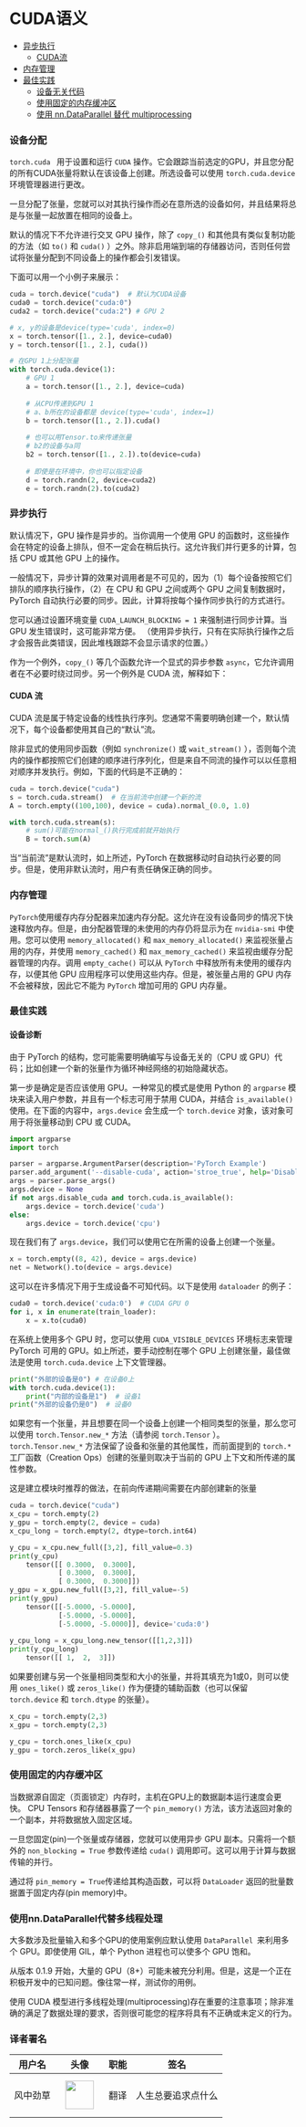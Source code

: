 # CUDA语义

- [异步执行](#asynchronous-execution)
    - [CUDA流](#cuda-streams)
- [内存管理](#memory-management)
- [最佳实践](#best-practices)
    - [设备无关代码](#device-agnostic-code)
    - [使用固定的内存缓冲区](#use-pinned-memory-buffers)
    - [使用 nn.DataParallel 替代 multiprocessing](#use-nn-dataparallel-instead-of-multiprocessing)

### 设备分配

`torch.cuda ` 用于设置和运行 `CUDA` 操作。它会跟踪当前选定的GPU，并且您分配的所有CUDA张量将默认在该设备上创建。所选设备可以使用 `torch.cuda.device` 环境管理器进行更改。

一旦分配了张量，您就可以对其执行操作而必在意所选的设备如何，并且结果将总是与张量一起放置在相同的设备上。

默认的情况下不允许进行交叉 GPU 操作，除了 `copy_()` 和其他具有类似复制功能的方法（如 `to()` 和 `cuda()` ）之外。除非启用端到端的存储器访问，否则任何尝试将张量分配到不同设备上的操作都会引发错误。

下面可以用一个小例子来展示：

```python
cuda = torch.device("cuda")  # 默认为CUDA设备
cuda0 = torch.device("cuda:0")
cuda2 = torch.device("cuda:2") # GPU 2

# x, y的设备是device(type='cuda', index=0)
x = torch.tensor([1., 2.], device=cuda0)
y = torch.tensor([1., 2.], cuda())

# 在GPU 1上分配张量
with torch.cuda.device(1):
    # GPU 1
    a = torch.tensor([1., 2.], device=cuda)
    
    # 从CPU传递到GPU 1
    # a、b所在的设备都是 device(type='cuda', index=1)
    b = torch.tensor([1., 2.]).cuda()
    
    # 也可以用Tensor.to来传递张量
    # b2的设备与a同
    b2 = torch.tensor([1., 2.]).to(device=cuda)
    
    # 即使是在环境中，你也可以指定设备
    d = torch.randn(2, device=cuda2)
    e = torch.randn(2).to(cuda2)
```



### <span id="asynchronous-execution"></span>异步执行

默认情况下，GPU 操作是异步的。当你调用一个使用 GPU 的函数时，这些操作会在特定的设备上排队，但不一定会在稍后执行。这允许我们并行更多的计算，包括 CPU 或其他 GPU 上的操作。

一般情况下，异步计算的效果对调用者是不可见的，因为（1）每个设备按照它们排队的顺序执行操作，（2）在 CPU 和 GPU 之间或两个 GPU 之间复制数据时，PyTorch 自动执行必要的同步。因此，计算将按每个操作同步执行的方式进行。

您可以通过设置环境变量 `CUDA_LAUNCH_BLOCKING = 1` 来强制进行同步计算。当 GPU 发生错误时，这可能非常方便。 （使用异步执行，只有在实际执行操作之后才会报告此类错误，因此堆栈跟踪不会显示请求的位置。）

作为一个例外，`copy_()` 等几个函数允许一个显式的异步参数 `async`，它允许调用者在不必要时绕过同步。另一个例外是 CUDA 流，解释如下：  

#### <span id="cuda-streams"></span>CUDA 流

CUDA 流是属于特定设备的线性执行序列。您通常不需要明确创建一个，默认情况下，每个设备都使用其自己的“默认”流。  

除非显式的使用同步函数（例如 `synchronize()` 或 `wait_stream()` ），否则每个流内的操作都按照它们创建的顺序进行序列化，但是来自不同流的操作可以以任意相对顺序并发执行。例如，下面的代码是不正确的：

```python
cuda = torch.device("cuda")
s = torch.cuda.stream()  # 在当前流中创建一个新的流
A = torch.empty((100,100), device = cuda).normal_(0.0, 1.0)

with torch.cuda.stream(s):
    # sum()可能在normal_()执行完成前就开始执行
    B = torch.sum(A)
```

当“当前流”是默认流时，如上所述，PyTorch 在数据移动时自动执行必要的同步。但是，使用非默认流时，用户有责任确保正确的同步。

### <span id="memory-management"></span>内存管理

`PyTorch`使用缓存内存分配器来加速内存分配。这允许在没有设备同步的情况下快速释放内存。但是，由分配器管理的未使用的内存仍将显示为在 `nvidia-smi` 中使用。您可以使用 `memory_allocated()` 和 `max_memory_allocated()` 来监视张量占用的内存，并使用 `memory_cached()` 和 `max_memory_cached()` 来监视由缓存分配器管理的内存。调用 `empty_cache()` 可以从 `PyTorch` 中释放所有未使用的缓存内存，以便其他 GPU 应用程序可以使用这些内存。但是，被张量占用的 GPU 内存不会被释放，因此它不能为 `PyTorch` 增加可用的 GPU 内存量。

### <span id="best-practices"></span>最佳实践

#### <span id="device-agnostic-code"></span>设备诊断

由于 PyTorch 的结构，您可能需要明确编写与设备无关的（CPU 或 GPU）代码；比如创建一个新的张量作为循环神经网络的初始隐藏状态。

第一步是确定是否应该使用 GPU。一种常见的模式是使用 Python 的 `argparse` 模块来读入用户参数，并且有一个标志可用于禁用 CUDA，并结合 `is_available()` 使用。在下面的内容中，`args.device` 会生成一个 `torch.device` 对象，该对象可用于将张量移动到 CPU 或 CUDA。

```python
import argparse
import torch

parser = argparse.ArgumentParser(description='PyTorch Example')
parser.add_argument('--disable-cuda', action='stroe_true', help='Disable CUDA')
args = parser.parse_args()
args.device = None
if not args.disable_cuda and torch.cuda.is_available():
    args.device = torch.device('cuda')
else:
    args.device = torch.device('cpu')
```

现在我们有了 `args.device`，我们可以使用它在所需的设备上创建一个张量。

```python
x = torch.empty((8, 42), device = args.device)
net = Network().to(device = args.device)
```

这可以在许多情况下用于生成设备不可知代码。以下是使用 `dataloader` 的例子：

```python
cuda0 = torch.device('cuda:0')  # CUDA GPU 0
for i, x in enumerate(train_loader):
    x = x.to(cuda0)
```

在系统上使用多个 GPU 时，您可以使用 `CUDA_VISIBLE_DEVICES` 环境标志来管理 PyTorch 可用的 GPU。如上所述，要手动控制在哪个 GPU 上创建张量，最佳做法是使用 `torch.cuda.device` 上下文管理器。

```python
print("外部的设备是0") # 在设备0上
with torch.cuda.device(1):
    print("内部的设备是1")  # 设备1
print("外部的设备仍是0")  # 设备0
```

如果您有一个张量，并且想要在同一个设备上创建一个相同类型的张量，那么您可以使用 `torch.Tensor.new_*` 方法（请参阅 `torch.Tensor` ）。`torch.Tensor.new_*` 方法保留了设备和张量的其他属性，而前面提到的 `torch.*` 工厂函数（Creation Ops）创建的张量则取决于当前的 GPU 上下文和所传递的属性参数。

这是建立模块时推荐的做法，在前向传递期间需要在内部创建新的张量

```python
cuda = torch.device("cuda")
x_cpu = torch.empty(2)
y_gpu = torch.empty(2, device = cuda)
x_cpu_long = torch.empty(2, dtype=torch.int64)

y_cpu = x_cpu.new_full([3,2], fill_value=0.3)
print(y_cpu)
    tensor([[ 0.3000,  0.3000],
            [ 0.3000,  0.3000],
            [ 0.3000,  0.3000]])
y_gpu = x_gpu.new_full([3,2], fill_value=-5)
print(y_gpu)
    tensor([[-5.0000, -5.0000],
            [-5.0000, -5.0000],
            [-5.0000, -5.0000]], device='cuda:0')
    
y_cpu_long = x_cpu_long.new_tensor([[1,2,3]])
print(y_cpu_long)
    tensor([[ 1,  2,  3]])
```

如果要创建与另一个张量相同类型和大小的张量，并将其填充为1或0，则可以使用 `ones_like()` 或 `zeros_like()` 作为便捷的辅助函数（也可以保留 `torch.device` 和 `torch.dtype` 的张量）。

```python
x_cpu = torch.empty(2,3)
x_gpu = torch.empty(2,3)

y_cpu = torch.ones_like(x_cpu)
y_gpu = torch.zeros_like(x_gpu)
```

### <span id="use-pinned-memory-buffers"></span>使用固定的内存缓冲区

当数据源自固定（页面锁定）内存时，主机在GPU上的数据副本运行速度会更快。 CPU Tensors 和存储器暴露了一个 `pin_memory()` 方法，该方法返回对象的一个副本，并将数据放入固定区域。

一旦您固定(pin)一个张量或存储器，您就可以使用异步 GPU 副本。只需将一个额外的 `non_blocking = True` 参数传递给 `cuda()` 调用即可。这可以用于计算与数据传输的并行。

通过将 `pin_memory = True`传递给其构造函数，可以将 `DataLoader` 返回的批量数据置于固定内存(pin memory)中。

### <span id="use-nn-dataparallel-instead-of-multiprocessing"></span>使用nn.DataParallel代替多线程处理

大多数涉及批量输入和多个GPU的使用案例应默认使用 `DataParallel `来利用多个 GPU。即使使用 GIL，单个 Python 进程也可以使多个 GPU 饱和。

从版本 0.1.9 开始，大量的 GPU（8+）可能未被充分利用。但是，这是一个正在积极开发中的已知问题。像往常一样，测试你的用例。

使用 CUDA 模型进行多线程处理(multiprocessing)存在重要的注意事项；除非准确的满足了数据处理的要求，否则很可能您的程序将具有不正确或未定义的行为。

### 译者署名

| 用户名 | 头像 | 职能 | 签名 |
|---|---|---|---|
| 风中劲草  | <img style="width:50px;height:50px;margin:10px;" src="https://ptorch.com/uploads/2018033000352689884.jpeg">  |  翻译  | 人生总要追求点什么 |